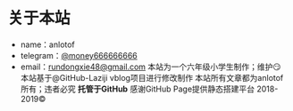 关于本站
====  
* name：anlotof
* telegram：[@money666666666](https://t.me/money666666666 "telegram")
* email：rundongxie48@gmail.com
本站为一个六年级小学生制作；维护:smirk:
本站基于@GitHub-Laziji vblog项目进行修改制作
本站所有文章都为anlotof所有；违者必究
**托管于GitHub**
感谢GitHub Page提供静态搭建平台
2018-2019©
